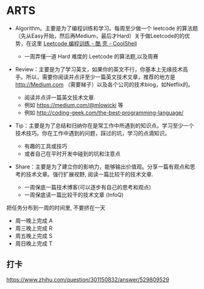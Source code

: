 # ARTS

* Algorithm。主要是为了编程训练和学习。每周至少做一个 leetcode 的算法题（先从Easy开始，然后再Medium，最后才Hard）关于做Leetcode的的优势，在这里 [Leetcode 编程训练 - 酷 壳 - CoolShell](https://www.zhihu.com/question/301150832 )
    * 一周弄懂一道 Hard 难度的 Leetcode 的算法题,以及周赛

* Review：主要是为了学习英文，如果你的英文不行，你基本上无缘技术高手。所以，需要你阅读并点评至少一篇英文技术文章，推荐的地方是 http://Medium.com （需要梯子）以及各个公司的技术blog，如Netflix的。
    * 阅读并点评一篇英文技术文章. 
    * 例如 https://medium.com/@mlowicki 等
    * 例如 http://coding-geek.com/the-best-programming-language/

* Tip：主要是为了总结和归纳你在是常工作中所遇到的知识点。学习至少一个技术技巧。你在工作中遇到的问题，踩过的坑，学习的点滴知识。
    * 有趣的工具或技巧
    * 或者自己在平时开发中碰到的坑和注意点

* Share：主要是为了建立你的影响力，能够输出价值观。分享一篇有观点和思考的技术文章。强行扩展视野, 阅读一篇比较干的技术文章.
    * 一周保底一篇技术博客(可以逐步有自己的思考和观点)
    * 一周保底读一篇比较干的技术文章 (InfoQ)

把任务分布到一周的时间里, 不要挤在一天
* 周一晚上完成 A
* 周三晚上完成 R
* 周五晚上完成 S
* 周日晚上完成 T


## 打卡

https://www.zhihu.com/question/301150832/answer/529809529
